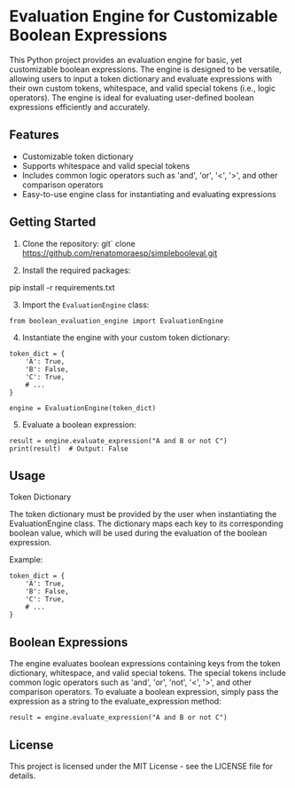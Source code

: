 # Evaluation Engine for Customizable Boolean Expressions

This Python project provides an evaluation engine for basic, yet customizable boolean expressions. The engine is designed to be versatile, allowing users to input a token dictionary and evaluate expressions with their own custom tokens, whitespace, and valid special tokens (i.e., logic operators). The engine is ideal for evaluating user-defined boolean expressions efficiently and accurately.

## Features

- Customizable token dictionary
- Supports whitespace and valid special tokens
- Includes common logic operators such as 'and', 'or', '<', '>', and other comparison operators
- Easy-to-use engine class for instantiating and evaluating expressions

## Getting Started

1. Clone the repository:
git` clone https://github.com/renatomoraesp/simplebooleval.git

2. Install the required packages:

pip install -r requirements.txt

3. Import the `EvaluationEngine` class:
```
from boolean_evaluation_engine import EvaluationEngine
```

4. Instantiate the engine with your custom token dictionary:
```
token_dict = {
    'A': True,
    'B': False,
    'C': True,
    # ...
}

engine = EvaluationEngine(token_dict)
```

5. Evaluate a boolean expression:

```
result = engine.evaluate_expression("A and B or not C")
print(result)  # Output: False
```

## Usage
Token Dictionary

The token dictionary must be provided by the user when instantiating the EvaluationEngine class. The dictionary maps each key to its corresponding boolean value, which will be used during the evaluation of the boolean expression.

Example:

```
token_dict = {
    'A': True,
    'B': False,
    'C': True,
    # ...
}
```

## Boolean Expressions

The engine evaluates boolean expressions containing keys from the token dictionary, whitespace, and valid special tokens. The special tokens include common logic operators such as 'and', 'or', 'not', '<', '>', and other comparison operators. To evaluate a boolean expression, simply pass the expression as a string to the evaluate_expression method:

```
result = engine.evaluate_expression("A and B or not C")
```

## License

This project is licensed under the MIT License - see the LICENSE file for details.

